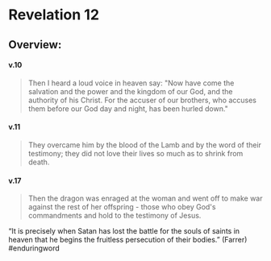 # Revelation 12

## Overview:



#### v.10
>Then I heard a loud voice in heaven say:
>"Now have come the salvation and the power and the kingdom of our God, and the authority of his Christ. For the accuser of our brothers, who accuses them before our God day and night, has been hurled down."

#### v.11
>They overcame him by the blood of the Lamb and by the word of their testimony; they did not love their lives so much as to shrink from death.

#### v.17
>Then the dragon was enraged at the woman and went off to make war against the rest of her offspring - those who obey God's commandments and hold to the testimony of Jesus.

“It is precisely when Satan has lost the battle for the souls of saints in heaven that he begins the fruitless persecution of their bodies.” (Farrer)
#enduringword 